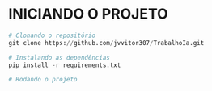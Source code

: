 # INICIANDO O PROJETO
```python
# Clonando o repositório
git clone https://github.com/jvvitor307/TrabalhoIa.git

# Instalando as dependências
pip install -r requirements.txt

# Rodando o projeto
```